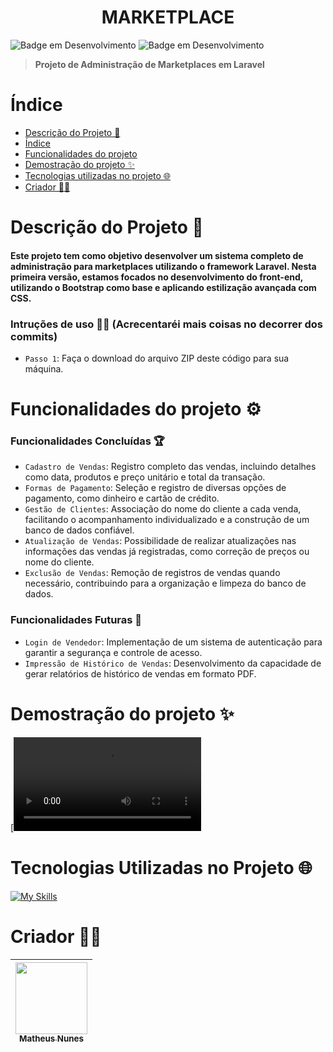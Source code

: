 <h1 align="center">
  MARKETPLACE
</h1>

![Badge em Desenvolvimento](http://img.shields.io/static/v1?label=VERSÃO&message=1.0.0&color=blue&style=for-the-badge)
![Badge em Desenvolvimento](http://img.shields.io/static/v1?label=DATA%20DA%20CRIAÇÃO&message=MAI/23&color=blue&style=for-the-badge)

> **Projeto de Administração de Marketplaces em Laravel**

# Índice 

* [Descrição do Projeto 🎯](#descrição-do-projeto-)
* [Índice](#índice)
* [Funcionalidades do projeto](#funcionalidades-do-projeto-)
* [Demostração do projeto ✨](#demostração-do-projeto-)
* [Tecnologias utilizadas no projeto 🌐](#tecnologias-utilizadas-no-projeto-)
* [Criador 🐱‍👤](#criador-)

# Descrição do Projeto 🎯
#### Este projeto tem como objetivo desenvolver um sistema completo de administração para marketplaces utilizando o framework Laravel. Nesta primeira versão, estamos focados no desenvolvimento do front-end, utilizando o Bootstrap como base e aplicando estilização avançada com CSS.

### Intruções de uso 🐱‍🚀 (Acrecentaréi mais coisas no decorrer dos commits)
- `Passo 1`: Faça o download do arquivo ZIP deste código para sua máquina.

# Funcionalidades do projeto ⚙

### Funcionalidades Concluídas 🏆
- `Cadastro de Vendas`: Registro completo das vendas, incluindo detalhes como data, produtos e preço unitário e total da transação.
- `Formas de Pagamento`: Seleção e registro de diversas opções de pagamento, como dinheiro e cartão de crédito.
- `Gestão de Clientes`: Associação do nome do cliente a cada venda, facilitando o acompanhamento individualizado e a construção de um banco de dados confiável.
- `Atualização de Vendas`: Possibilidade de realizar atualizações nas informações das vendas já registradas, como correção de preços ou nome do cliente.
- `Exclusão de Vendas`: Remoção de registros de vendas quando necessário, contribuindo para a organização e limpeza do banco de dados.

### Funcionalidades Futuras 📌
- `Login de Vendedor`: Implementação de um sistema de autenticação para garantir a segurança e controle de acesso.
- `Impressão de Histórico de Vendas`: Desenvolvimento da capacidade de gerar relatórios de histórico de vendas em formato PDF.

# Demostração do projeto ✨

[![Assista à demonstração do projeto](marketplace-apresentacao.mp4)
# Tecnologias Utilizadas no Projeto 🌐

[![My Skills](https://skills.thijs.gg/icons?i=laravel,html,bootstrap&theme=dark)](https://skills.thijs.gg)

# Criador 🐱‍👤

| [<img src="https://avatars.githubusercontent.com/u/83671782?v=4" width=115><br><sub>Matheus Nunes</sub>](https://github.com/0XxMxX0)
| :---: 
